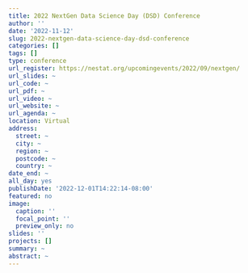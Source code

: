 ```yaml
---
title: 2022 NextGen Data Science Day (DSD) Conference
author: ''
date: '2022-11-12'
slug: 2022-nextgen-data-science-day-dsd-conference
categories: []
tags: []
type: conference
url_register: https://nestat.org/upcomingevents/2022/09/nextgen/
url_slides: ~
url_code: ~
url_pdf: ~
url_video: ~
url_website: ~
url_agenda: ~
location: Virtual
address:
  street: ~
  city: ~
  region: ~
  postcode: ~
  country: ~
date_end: ~
all_day: yes
publishDate: '2022-12-01T14:22:14-08:00'
featured: no
image:
  caption: ''
  focal_point: ''
  preview_only: no
slides: ''
projects: []
summary: ~
abstract: ~
---
```


<!--more-->

